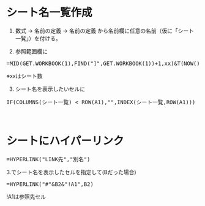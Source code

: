 # シート名一覧作成
1. 数式 → 名前の定義 → 名前の定義 から名前欄に任意の名前（仮に「シート一覧」）を付ける。

2. 参照範囲欄に

<pre>
=MID(GET.WORKBOOK(1),FIND("]",GET.WORKBOOK(1))+1,xx)&T(NOW())
</pre>

※xxはシート数<br/>

3. シート名を表示したいセルに

<pre>
IF(COLUMNS(シート一覧) < ROW(A1),"",INDEX(シート一覧,ROW(A1)))
</pre>

<br/>

# シートにハイパーリンク
<pre>
=HYPERLINK("LINK先","別名")
</pre>
3.でシート名を表示したセルを指定して(Bだった場合)
<pre>
=HYPERLINK("#"&B2&"!A1",B2)
</pre>
!A1は参照先セル

